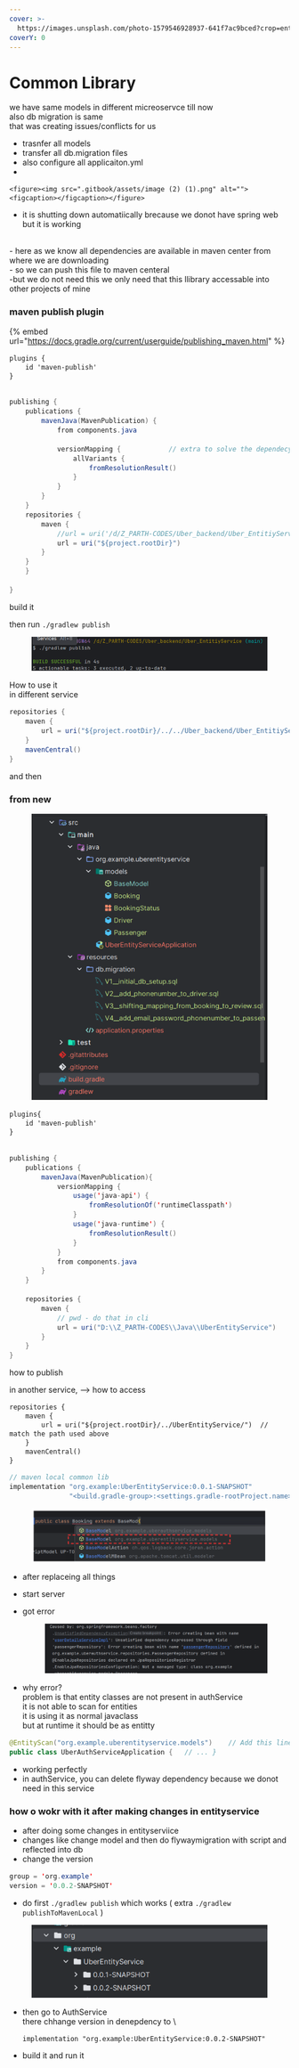 ```yaml
---
cover: >-
  https://images.unsplash.com/photo-1579546928937-641f7ac9bced?crop=entropy&cs=srgb&fm=jpg&ixid=M3wxOTcwMjR8MHwxfHNlYXJjaHw5fHxncmFkaWVudHxlbnwwfHx8fDE3NTE5NzMyNTR8MA&ixlib=rb-4.1.0&q=85
coverY: 0
---
```


# Common Library

we have same models in different micreoservce till now\
also db migration is same\
that was creating issues/conflicts for us



* trasnfer all models
* transfer all db.migration files
* also configure all applicaiton.yml&#x20;
*

    <figure><img src=".gitbook/assets/image (2) (1).png" alt=""><figcaption></figcaption></figure>
* it is shutting down automatiically brecause we donot have spring web but it is working

\
\- here as we know all dependencies are available in maven center from where we are downloading\
\- so we can push this file to maven centeral\
-but we do not need this we only need that this llibrary accessable into other projects of mine



### maven publish plugin

{% embed url="https://docs.gradle.org/current/userguide/publishing_maven.html" %}

```
plugins {
    id 'maven-publish'
}
```

```java

publishing {
    publications {
        mavenJava(MavenPublication) {
            from components.java

            versionMapping {            // extra to solve the dependecy version issue
                allVariants {
                    fromResolutionResult()
                }
            }
        }
    }
    repositories {
        maven {
            //url = uri('/d/Z_PARTH-CODES/Uber_backend/Uber_EntitiyService')
            url = uri("${project.rootDir}")
        }
    }
    }

}

```

build it

then run `./gradlew publish`

<figure><img src=".gitbook/assets/image (39).png" alt=""><figcaption></figcaption></figure>

How to use it\
in different service

```java
repositories {
    maven {
        url = uri("${project.rootDir}/../../Uber_backend/Uber_EntitiyService")  // match the path used above
    }
    mavenCentral()
}
```

and then&#x20;



### from new

<figure><img src=".gitbook/assets/image (37).png" alt=""><figcaption></figcaption></figure>

```
plugins{
    id 'maven-publish'
}
```

```java

publishing {
	publications {
		mavenJava(MavenPublication){
			versionMapping {
				usage('java-api') {
					fromResolutionOf('runtimeClasspath')
				}
				usage('java-runtime') {
					fromResolutionResult()
				}
			}
			from components.java
		}
	}

	repositories {
		maven {
			// pwd - do that in cli
			url = uri("D:\\Z_PARTH-CODES\\Java\\UberEntityService")
		}
	}
}

```

how to publish&#x20;

in another service, --> how to access

```
repositories {
    maven {
        url = uri("${project.rootDir}/../UberEntityService/")  // match the path used above
    }
    mavenCentral()
}
```

```java
// maven local common lib
implementation "org.example:UberEntityService:0.0.1-SNAPSHOT"    
               "<build.gradle-group>:<settings.gradle-rootProject.name>:<build.gradle-version>
```

<figure><img src=".gitbook/assets/image (38).png" alt=""><figcaption></figcaption></figure>

* after replaceing all things
* start server
*   got error

    <figure><img src=".gitbook/assets/image (35).png" alt=""><figcaption></figcaption></figure>
* why error?\
  problem is that entity classes are not present in authService\
  it is not able to scan for entities\
  it is using it as normal javaclass\
  but at runtime it should be as entitty

```java
@EntityScan("org.example.uberentityservice.models")    // Add this line
public class UberAuthServiceApplication {   // ... }
```

* working perfectly
* in authService, you can delete flyway dependency because we donot need in this service

### how o wokr with it after making changes in entityservice

* after doing some changes in entityserviice
* changes like change model and then do flywaymigration with script and reflected into db
* change the version

```java
group = 'org.example'
version = '0.0.2-SNAPSHOT'
```

* do first `./gradlew publish`  which works ( extra  `./gradlew publishToMavenLocal`  )

<figure><img src=".gitbook/assets/image (36).png" alt=""><figcaption></figcaption></figure>

*   then go to AuthService\
    there chhange version in denepdency to \


    ```
    implementation "org.example:UberEntityService:0.0.2-SNAPSHOT"
    ```
* build it and run it
